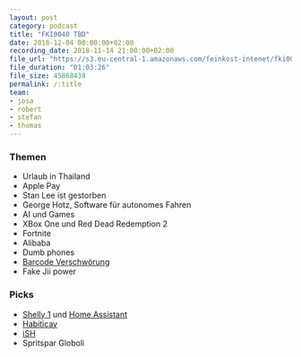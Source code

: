 ```yaml
---
layout: post
category: podcast
title: "FKI0040 TBD"
date: 2018-12-04 00:00:00+02:00
recording_date: 2018-11-14 21:00:00+02:00
file_url: "https://s3.eu-central-1.amazonaws.com/feinkost-intenet/fki0040.mp3"
file_duration: "01:03:26"
file_size: 45868438
permalink: /:title
team:
- josa
- robert
- stefan
- thomas
---
```


### Themen

- Urlaub in Thailand
- Apple Pay
- Stan Lee ist gestorben
- George Hotz, Software für autonomes Fahren
- AI und Games
- XBox One und Red Dead Redemption 2
- Fortnite
- Alibaba
- Dumb phones
- [Barcode Verschwörung](https://www.youtube.com/watch?v=YOXwTGFx_8k)
- Fake Jii power

### Picks

- [Shelly 1](https://shelly.cloud/shelly1-open-source/) und [Home Assistant](https://www.home-assistant.io/)
- [Habiticay](https://habitica.com/)
- [iSH](https://github.com/tbodt/ish)
- Spritspar Globoli

